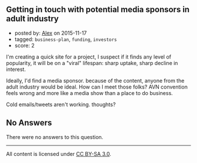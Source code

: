 ## Getting in touch with potential media sponsors in adult industry

- posted by: [Alex](https://stackexchange.com/users/3369003/alex) on 2015-11-17
- tagged: `business-plan`, `funding`, `investors`
- score: 2

I'm creating a quick site for a project, I suspect if it finds any level of popularity, it will be on a "viral" lifespan: sharp uptake, sharp decline in interest. 

Ideally, I'd find a media sponsor. because of the content, anyone from the adult industry would be ideal. How can I meet those folks? AVN convention feels wrong and more like a media show than a place to do business. 

Cold emails/tweets aren't working. thoughts? 


## No Answers

There were no answers to this question.


---

All content is licensed under [CC BY-SA 3.0](https://creativecommons.org/licenses/by-sa/3.0/).
